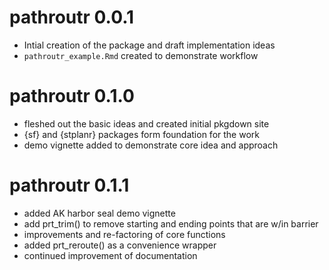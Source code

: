 # pathroutr 0.0.1

* Intial creation of the package and draft implementation ideas
* `pathroutr_example.Rmd` created to demonstrate workflow

# pathroutr 0.1.0

* fleshed out the basic ideas and created initial pkgdown site
* {sf} and {stplanr} packages form foundation for the work
* demo vignette added to demonstrate core idea and approach

# pathroutr 0.1.1

* added AK harbor seal demo vignette
* add prt_trim() to remove starting and ending points that are w/in barrier
* improvements and re-factoring of core functions
* added prt_reroute() as a convenience wrapper
* continued improvement of documentation
